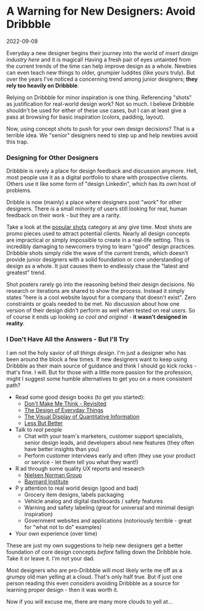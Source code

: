# A Warning for New Designers: Avoid Dribbble

2022-09-08

Everyday a new designer begins their journey into the world of *insert design industry here* and it is magical! Having a fresh pair of eyes untainted from the current trends of the time can help improve design as a whole. Newbies can even teach new things to older, grumpier luddites (like yours truly). But over the years I've noticed a concerning trend among junior designers; **they rely too heavily on Dribbble**.

Relying on Dribbble for minor inspiration is one thing. Referencing "shots" as justification for real-world design work? Not so much. I believe Dribbble shouldn't be used for either of these use cases, but I can at least give a pass at browsing for basic inspiration (colors, padding, layout).

Now, using concept shots to push for your own design decisions? That is a terrible idea. We "senior" designers need to step up and help newbies avoid this trap.

### Designing for Other Designers

Dribbble is rarely a place for design feedback and discussion anymore. Hell, most people use it as a digital portfolio to share with prospective clients. Others use it like some form of "design Linkedin", which has its own host of problems.

Dribble is now (mainly) a place where designers post "work" for other designers. There *is* a small minority of users still looking for real, human feedback on their work - but they are a rarity.

Take a look at the [popular shots](https://dribbble.com/shots/popular) category at any give time. Most shots are promo pieces used to attract potential clients. Nearly all design concepts are impractical or simply impossible to create in a real-life setting. This is incredibly damaging to newcomers trying to learn "good" design practices. Dribbble shots simply ride the wave of the current trends, which doesn't provide junior designers with a solid foundation or core understanding of design as a whole. It just causes them to endlessly chase the "latest and greatest" trend.

Shot posters rarely go into the reasoning behind their design decisions. No research or iterations are shared to show the process. Instead it simply states "here is a cool website layout for a company that doesn't exist". Zero constraints or goals needed to be met. No discussion about how one version of their design didn't perform as well when tested on real users. So of course it ends up looking *so cool and original* - **it wasn't designed in reality**.

### I Don't Have All the Answers - But I'll Try

I am not the holy savior of *all things design*. I'm just a designer who has been around the block a few times. If new designers want to keep using Dribbble as their main source of guidance and think I should go kick rocks - that's fine. I will. But for those with a little more passion for the profession, might I suggest some humble alternatives to get you on a more consistent path?

- Read some good design books (to get you started):
  - [Don't Make Me Think - Revisited](https://sensible.com/dont-make-me-think/)
  - [The Design of Everyday Things](https://en.wikipedia.org/wiki/The_Design_of_Everyday_Things)
  - [The Visual Display of Quantitative Information](https://www.edwardtufte.com/tufte/books_vdqi)
  - [Less But Better](https://www.amazon.ca/Dieter-Rams-Less-But-Better/dp/3899555252)
- Talk to *real* people
  - Chat with your team's marketers, customer support specialists, senior design leads, and developers about  new features (they often have better insights than you)
  - Perform customer interviews early and often (they use your product or service - let them tell you what  they want!)
- R  ad through some quality UX reports and research
  - [Nielsen Norman Group](https://www.nngroup.com/)
  - [Baymard Institute](https://baymard.com/)
- P  y attention to real world design (good and bad)
  - Grocery item designs, labels packaging
  - Vehicle analog and digital dashboards / safety features
  - Warning and safety labeling (great for universal and minimal design inspiration)
  - Government websites and applications (notoriously terrible - great for "what not to do" examples)
- Your own experience (over time)

These are just my own suggestions to help new designers get a better foundation of core design concepts *before* falling down the Dribbble hole. Take it or leave it. I'm not your dad.

Most designers who are pro-Dribbble will most likely write me off as a grumpy old man yelling at a cloud. That's only half true. But if just one person reading this even *considers* avoiding Dribbble as a source for learning proper design - then it was worth it.

Now if you will excuse me, there are many more clouds to yell at...
